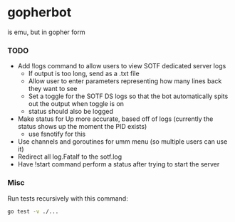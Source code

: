 # gopherbot

is emu, but in gopher form

### TODO

- Add !logs command to allow users to view SOTF dedicated server logs
    - If output is too long, send as a .txt file
    - Allow user to enter parameters representing how many lines back they want to see
    - Set a toggle for the SOTF DS logs so that the bot automatically spits out the output when toggle is on
    - status should also be logged
- Make status for Up more accurate, based off of logs (currently the status shows up the moment the PID exists)
    - use fsnotify for this
- Use channels and goroutines for umm menu (so multiple users can use it)
- Redirect all log.Fatalf to the sotf.log
- Have !start command perform a status after trying to start the server

### Misc

Run tests recursively with this command:

```bash
go test -v ./...
```
